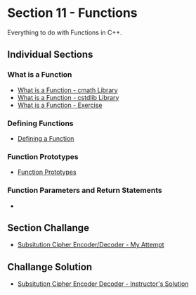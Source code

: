 # Section 11 - Functions
Everything to do with Functions in C++.

## Individual Sections

### What is a Function
- [What is a Function - cmath Library](https://github.com/0xToast/Cplusplus/blob/main/Udemy/Section%2011/whatIsAFunctionCMathLib.cpp)
- [What is a Function - cstdlib Library](https://github.com/0xToast/Cplusplus/blob/main/Udemy/Section%2011/whatIsAFunctionCStdLib.cpp)
- [What is a Function - Exercise](https://github.com/0xToast/Cplusplus/blob/main/Udemy/Section%2011/whatIsAFunctionExercise.cpp)

### Defining Functions
- [Defining a Function](https://github.com/0xToast/Cplusplus/blob/main/Udemy/Section%2011/definingFunctions.cpp)

### Function Prototypes
- [Function Prototypes](https://github.com/0xToast/Cplusplus/blob/main/Udemy/Section%2011/definingFunctions.cpp)

### Function Parameters and Return Statements
- []()

## Section Challange
- [Subsitution Cipher Encoder/Decoder - My Attempt](https://github.com/0xToast/Cplusplus/blob/main/Udemy/Section%2010/subsitutionCipherChallenge.cpp)

## Challange Solution
- [Subsitution Cipher Encoder Decoder - Instructor's Solution](https://github.com/0xToast/Cplusplus/blob/main/Udemy/Section%2010/instructorsSolution.cpp)
